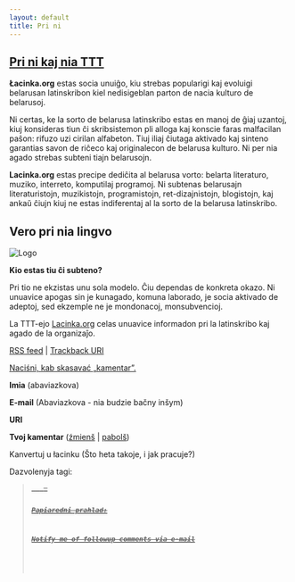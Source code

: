 ```yaml
---
layout: default
title: Pri ni
---
```






## [Pri ni kaj nia TTT](https://lacinka.org/?page_id=103 "Pri ni kaj nia TTT")

**Łacinka.org** estas socia unuiĝo, kiu strebas popularigi kaj evoluigi
belarusan latinskribon kiel nedisigeblan parton de nacia kulturo de belarusoj.

Ni certas, ke la sorto de belarusa latinskribo estas en manoj de ĝiaj uzantoj,
kiuj konsideras tiun ĉi skribsistemon pli alloga kaj konscie faras malfacilan
paŝon: rifuzo uzi cirilan alfabeton. Tiuj iliaj ĉiutaga aktivado kaj sinteno
garantias savon de riĉeco kaj originalecon de belarusa kulturo. Ni per nia
agado strebas subteni tiajn belarusojn.

**Lacinka.org** estas precipe dediĉita al belarusa vorto: belarta literaturo,
muziko, interreto, komputilaj programoj. Ni subtenas belarusajn
literaturistojn, muzikistojn, programistojn, ret-dizajnistojn, blogistojn, kaj
ankaŭ ĉiujn kiuj ne estas indiferentaj al la sorto de la belarusa latinskribo.

## Vero pri nia lingvo

![Logo](https://lacinka.org/wp-content/uploads/2006/07/lahatyp.png)

**Kio estas tiu ĉi subteno?**

Pri tio ne ekzistas unu sola modelo. Ĉiu dependas de konkreta okazo. Ni
unuavice apogas sin je kunagado, komuna laborado, je socia aktivado de
adeptoj, sed ekzemple ne je mondonacoj, monsubvencioj.

La TTT-ejo [Lacinka.org](https://lacinka.org) celas unuavice informadon pri la
latinskribo kaj agado de la organizaĵo.

[RSS feed](https://lacinka.org/?feed=rss2&p=103) | [Trackback
URI](https://lacinka.org/wp-trackback.php?p=103)

[ Naciśni, kab skasavać „kamentar”. ](javascript:reRoot\(\))

**Imia** (abaviazkova)

**E-mail** (Abaviazkova - nia budzie bačny inšym)

**URI**

**Tvoj kamentar** ([źmienš](javascript:changeCommentSize\(-80\);) |
[pabolš](javascript:changeCommentSize\(80\)))

 Kanvertuj u łacinku (Što heta takoje, i jak pracuje?)

Dazvolenyja tagi: <a href="" title=""> <abbr title=""> <acronym title=""> <b>
<blockquote cite=""> <code> <em> <i> <strike> <strong>

Papiaredni prahlad:

Notify me of followup comments via e-mail